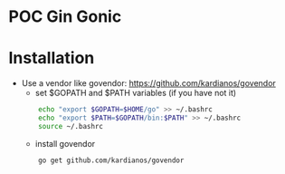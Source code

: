 # POC Gin Gonic

# Installation
* Use a vendor like govendor: https://github.com/kardianos/govendor
    * set $GOPATH and $PATH variables (if you have not it)
    ```bash
        echo "export $GOPATH=$HOME/go" >> ~/.bashrc
        echo "export $PATH=$GOPATH/bin:$PATH" >> ~/.bashrc
        source ~/.bashrc
    ```
    * install govendor
    ```bash
        go get github.com/kardianos/govendor
    ```

